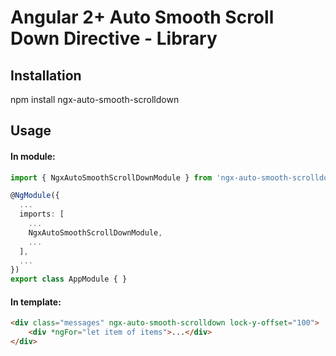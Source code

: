 # Angular 2+ Auto Smooth Scroll Down Directive - Library

## Installation

npm install ngx-auto-smooth-scrolldown

## Usage

#### In module:

```typescript
import { NgxAutoSmoothScrollDownModule } from 'ngx-auto-smooth-scrolldown';

@NgModule({
  ...
  imports: [
    ...
	NgxAutoSmoothScrollDownModule,
	...
  ],
  ...
})
export class AppModule { }
```

#### In template:

```html
<div class="messages" ngx-auto-smooth-scrolldown lock-y-offset="100">
	<div *ngFor="let item of items">...</div>
</div>
```